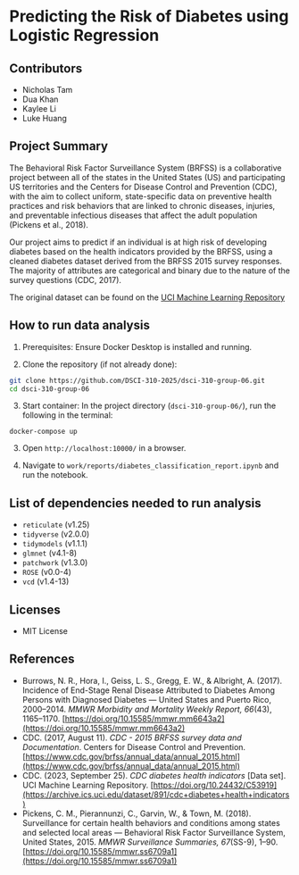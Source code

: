 # Predicting the Risk of Diabetes using Logistic Regression

## Contributors

- Nicholas Tam
- Dua Khan
- Kaylee Li
- Luke Huang

## Project Summary

The Behavioral Risk Factor Surveillance System (BRFSS) is a collaborative project between all of the states in the United States (US) and participating US territories and the Centers for Disease Control and Prevention (CDC), with the aim to collect uniform, state-specific data on preventive health practices and risk behaviors that are linked to chronic diseases, injuries, and preventable infectious diseases that affect the adult population (Pickens et al., 2018).

Our project aims to predict if an individual is at high risk of developing diabetes based on the health indicators provided by the BRFSS, using a cleaned diabetes dataset derived from the BRFSS 2015 survey responses. The majority of attributes are categorical and binary due to the nature of the survey questions (CDC, 2017).

The original dataset can be found on the [UCI Machine Learning Repository](https://archive.ics.uci.edu/dataset/891/cdc+diabetes+health+indicators)

## How to run data analysis


1. Prerequisites: Ensure Docker Desktop is installed and running.

2. Clone the repository (if not already done):

```bash
git clone https://github.com/DSCI-310-2025/dsci-310-group-06.git
cd dsci-310-group-06
```

3. Start container: In the project directory (`dsci-310-group-06/`), run the following in the terminal:

```{terminal}
docker-compose up
```

3. Open `http://localhost:10000/` in a browser.

4. Navigate to `work/reports/diabetes_classification_report.ipynb` and run the notebook.

## List of dependencies needed to run analysis

- `reticulate` (v1.25)  
- `tidyverse` (v2.0.0)  
- `tidymodels` (v1.1.1)  
- `glmnet` (v4.1-8)  
- `patchwork` (v1.3.0)  
- `ROSE` (v0.0-4)  
- `vcd` (v1.4-13)  

## Licenses

- MIT License

## References

- Burrows, N. R., Hora, I., Geiss, L. S., Gregg, E. W., & Albright, A. (2017). Incidence of End-Stage Renal Disease Attributed to Diabetes Among Persons with Diagnosed Diabetes — United States and Puerto Rico, 2000–2014. *MMWR Morbidity and Mortality Weekly Report, 66*(43), 1165–1170. [https://doi.org/10.15585/mmwr.mm6643a2](https://doi.org/10.15585/mmwr.mm6643a2)
- CDC. (2017, August 11). *CDC - 2015 BRFSS survey data and Documentation*. Centers for Disease Control and Prevention. [https://www.cdc.gov/brfss/annual_data/annual_2015.html](https://www.cdc.gov/brfss/annual_data/annual_2015.html)
- CDC. (2023, September 25). *CDC diabetes health indicators* [Data set]. UCI Machine Learning Repository. [https://doi.org/10.24432/C53919](https://archive.ics.uci.edu/dataset/891/cdc+diabetes+health+indicators)
- Pickens, C. M., Pierannunzi, C., Garvin, W., & Town, M. (2018). Surveillance for certain health behaviors and conditions among states and selected local areas — Behavioral Risk Factor Surveillance System, United States, 2015. *MMWR Surveillance Summaries, 67*(SS-9), 1–90. [https://doi.org/10.15585/mmwr.ss6709a1](https://doi.org/10.15585/mmwr.ss6709a1)
